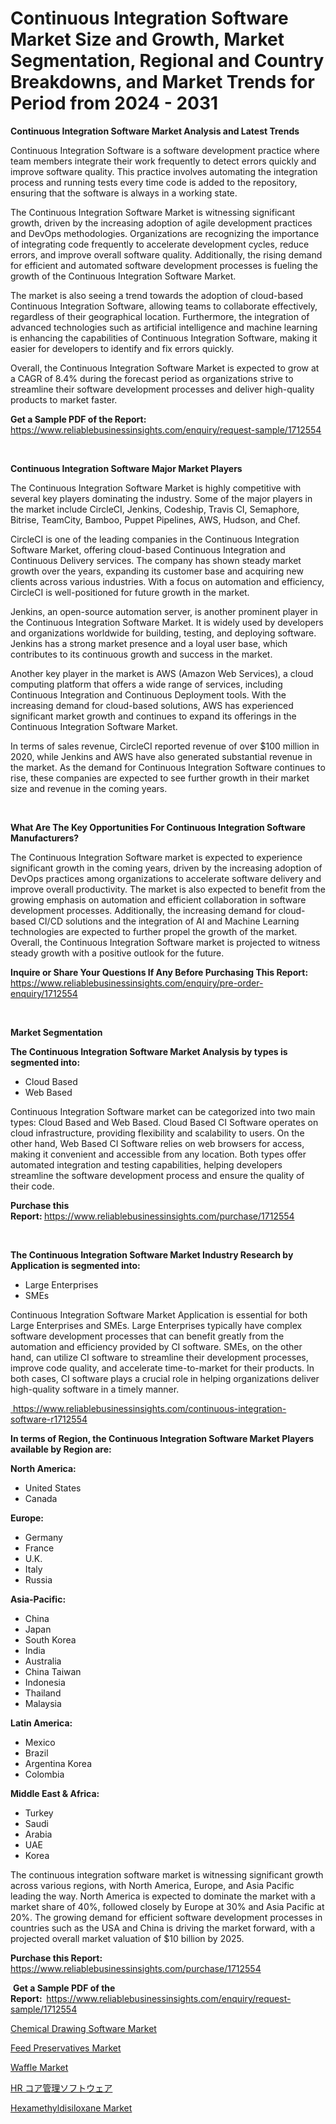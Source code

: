 <p><h1>Continuous Integration Software Market Size and Growth, Market Segmentation, Regional and Country Breakdowns, and Market Trends for Period from 2024 -  2031</h1></p><p><strong>Continuous Integration Software Market Analysis and Latest Trends</strong></p>
<p><p>Continuous Integration Software is a software development practice where team members integrate their work frequently to detect errors quickly and improve software quality. This practice involves automating the integration process and running tests every time code is added to the repository, ensuring that the software is always in a working state.</p><p>The Continuous Integration Software Market is witnessing significant growth, driven by the increasing adoption of agile development practices and DevOps methodologies. Organizations are recognizing the importance of integrating code frequently to accelerate development cycles, reduce errors, and improve overall software quality. Additionally, the rising demand for efficient and automated software development processes is fueling the growth of the Continuous Integration Software Market.</p><p>The market is also seeing a trend towards the adoption of cloud-based Continuous Integration Software, allowing teams to collaborate effectively, regardless of their geographical location. Furthermore, the integration of advanced technologies such as artificial intelligence and machine learning is enhancing the capabilities of Continuous Integration Software, making it easier for developers to identify and fix errors quickly.</p><p>Overall, the Continuous Integration Software Market is expected to grow at a CAGR of 8.4% during the forecast period as organizations strive to streamline their software development processes and deliver high-quality products to market faster.</p></p>
<p><strong>Get a Sample PDF of the Report:&nbsp;</strong> <a href="https://www.reliablebusinessinsights.com/enquiry/request-sample/1712554">https://www.reliablebusinessinsights.com/enquiry/request-sample/1712554</a></p>
<p>&nbsp;</p>
<p><strong>Continuous Integration Software Major Market Players</strong></p>
<p><p>The Continuous Integration Software Market is highly competitive with several key players dominating the industry. Some of the major players in the market include CircleCI, Jenkins, Codeship, Travis CI, Semaphore, Bitrise, TeamCity, Bamboo, Puppet Pipelines, AWS, Hudson, and Chef.</p><p>CircleCI is one of the leading companies in the Continuous Integration Software Market, offering cloud-based Continuous Integration and Continuous Delivery services. The company has shown steady market growth over the years, expanding its customer base and acquiring new clients across various industries. With a focus on automation and efficiency, CircleCI is well-positioned for future growth in the market.</p><p>Jenkins, an open-source automation server, is another prominent player in the Continuous Integration Software Market. It is widely used by developers and organizations worldwide for building, testing, and deploying software. Jenkins has a strong market presence and a loyal user base, which contributes to its continuous growth and success in the market.</p><p>Another key player in the market is AWS (Amazon Web Services), a cloud computing platform that offers a wide range of services, including Continuous Integration and Continuous Deployment tools. With the increasing demand for cloud-based solutions, AWS has experienced significant market growth and continues to expand its offerings in the Continuous Integration Software Market.</p><p>In terms of sales revenue, CircleCI reported revenue of over $100 million in 2020, while Jenkins and AWS have also generated substantial revenue in the market. As the demand for Continuous Integration Software continues to rise, these companies are expected to see further growth in their market size and revenue in the coming years.</p></p>
<p>&nbsp;</p>
<p><strong>What Are The Key Opportunities For Continuous Integration Software Manufacturers?</strong></p>
<p><p>The Continuous Integration Software market is expected to experience significant growth in the coming years, driven by the increasing adoption of DevOps practices among organizations to accelerate software delivery and improve overall productivity. The market is also expected to benefit from the growing emphasis on automation and efficient collaboration in software development processes. Additionally, the increasing demand for cloud-based CI/CD solutions and the integration of AI and Machine Learning technologies are expected to further propel the growth of the market. Overall, the Continuous Integration Software market is projected to witness steady growth with a positive outlook for the future.</p></p>
<p><strong>Inquire or Share Your Questions If Any Before Purchasing This Report:</strong> <a href="https://www.reliablebusinessinsights.com/enquiry/pre-order-enquiry/1712554">https://www.reliablebusinessinsights.com/enquiry/pre-order-enquiry/1712554</a></p>
<p>&nbsp;</p>
<p><strong>Market Segmentation</strong></p>
<p><strong>The Continuous Integration Software Market Analysis by types is segmented into:</strong></p>
<p><ul><li>Cloud Based</li><li>Web Based</li></ul></p>
<p><p>Continuous Integration Software market can be categorized into two main types: Cloud Based and Web Based. Cloud Based CI Software operates on cloud infrastructure, providing flexibility and scalability to users. On the other hand, Web Based CI Software relies on web browsers for access, making it convenient and accessible from any location. Both types offer automated integration and testing capabilities, helping developers streamline the software development process and ensure the quality of their code.</p></p>
<p><strong>Purchase this Report:&nbsp;</strong><a href="https://www.reliablebusinessinsights.com/purchase/1712554">https://www.reliablebusinessinsights.com/purchase/1712554</a></p>
<p>&nbsp;</p>
<p><strong>The Continuous Integration Software Market Industry Research by Application is segmented into:</strong></p>
<p><ul><li>Large Enterprises</li><li>SMEs</li></ul></p>
<p><p>Continuous Integration Software Market Application is essential for both Large Enterprises and SMEs. Large Enterprises typically have complex software development processes that can benefit greatly from the automation and efficiency provided by CI software. SMEs, on the other hand, can utilize CI software to streamline their development processes, improve code quality, and accelerate time-to-market for their products. In both cases, CI software plays a crucial role in helping organizations deliver high-quality software in a timely manner.</p></p>
<p><a href="https://www.reliablebusinessinsights.com/continuous-integration-software-r1712554">&nbsp;https://www.reliablebusinessinsights.com/continuous-integration-software-r1712554</a></p>
<p><strong>In terms of Region, the Continuous Integration Software Market Players available by Region are:</strong></p>
<p>
    <p> <strong> North America: </strong>
        <ul>
            <li>United States</li>
            <li>Canada</li>
        </ul>
        </p> 
    <p> <strong> Europe: </strong>
        <ul>
            <li>Germany</li>
            <li>France</li>
            <li>U.K.</li>
            <li>Italy</li>
            <li>Russia</li>
        </ul>
        </p> 
    <p> <strong> Asia-Pacific: </strong>
        <ul>
            <li>China</li>
            <li>Japan</li>
            <li>South Korea</li>
            <li>India</li>
            <li>Australia</li>
            <li>China Taiwan</li>
            <li>Indonesia</li>
            <li>Thailand</li>
            <li>Malaysia</li>
        </ul>
        </p> 
    <p> <strong> Latin America: </strong>
        <ul>
            <li>Mexico</li>
            <li>Brazil</li>
            <li>Argentina Korea</li>
            <li>Colombia</li>
        </ul>
        </p> 
    <p> <strong> Middle East & Africa: </strong>
        <ul>
            <li>Turkey</li>
            <li>Saudi</li>
            <li>Arabia</li>
            <li>UAE</li>
            <li>Korea</li>
        </ul>
    </p>
    </p>
<p><p>The continuous integration software market is witnessing significant growth across various regions, with North America, Europe, and Asia Pacific leading the way. North America is expected to dominate the market with a market share of 40%, followed closely by Europe at 30% and Asia Pacific at 20%. The growing demand for efficient software development processes in countries such as the USA and China is driving the market forward, with a projected overall market valuation of $10 billion by 2025.</p></p>
<p><strong>Purchase this Report: </strong><a href="https://www.reliablebusinessinsights.com/purchase/1712554">https://www.reliablebusinessinsights.com/purchase/1712554</a></p>
<p>&nbsp;<strong>Get a Sample PDF of the Report:&nbsp;&nbsp;</strong><a href="https://www.reliablebusinessinsights.com/enquiry/request-sample/1712554">https://www.reliablebusinessinsights.com/enquiry/request-sample/1712554</a></p>
<p><strong></strong></p>
<p><p><a href="https://github.com/irfadac/Market-Research-Report-List-3/blob/main/chemical-drawing-software-market.md">Chemical Drawing Software Market</a></p><p><a href="https://issuu.com/reportprime-2/docs/feed-preservatives-market-size-2030.pptx">Feed Preservatives Market</a></p><p><a href="https://issuu.com/reportprime-2/docs/waffle-market-size-2030.pptx">Waffle Market</a></p><p><a href="https://github.com/JanickJohns/Market-Research-Report-List-1/blob/main/1868086127365.md">HR コア管理ソフトウェア</a></p><p><a href="https://github.com/ashepherd82/Market-Research-Report-List-5/blob/main/hexamethyldisiloxane-market.md">Hexamethyldisiloxane Market</a></p></p>
